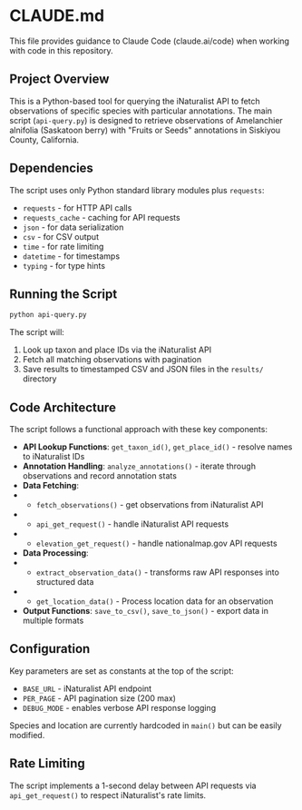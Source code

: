 # CLAUDE.md

This file provides guidance to Claude Code (claude.ai/code) when working with code in this repository.

## Project Overview

This is a Python-based tool for querying the iNaturalist API to fetch observations of specific species with particular annotations. The main script (`api-query.py`) is designed to retrieve observations of Amelanchier alnifolia (Saskatoon berry) with "Fruits or Seeds" annotations in Siskiyou County, California.

## Dependencies

The script uses only Python standard library modules plus `requests`:
- `requests` - for HTTP API calls
- `requests_cache` - caching for API requests
- `json` - for data serialization
- `csv` - for CSV output
- `time` - for rate limiting
- `datetime` - for timestamps
- `typing` - for type hints

## Running the Script

```bash
python api-query.py
```

The script will:
1. Look up taxon and place IDs via the iNaturalist API
2. Fetch all matching observations with pagination
3. Save results to timestamped CSV and JSON files in the `results/` directory

## Code Architecture

The script follows a functional approach with these key components:

- **API Lookup Functions**: `get_taxon_id()`, `get_place_id()` - resolve names to iNaturalist IDs
- **Annotation Handling**: `analyze_annotations()` - iterate through observations and record annotation stats
- **Data Fetching**: 
- - `fetch_observations()` - get observations from iNaturalist API
- - `api_get_request()` - handle iNaturalist API requests
- - `elevation_get_request()` - handle nationalmap.gov API requests
- **Data Processing**: 
- - `extract_observation_data()` - transforms raw API responses into structured data
- - `get_location_data()` - Process location data for an observation
- **Output Functions**: `save_to_csv()`, `save_to_json()` - export data in multiple formats

## Configuration

Key parameters are set as constants at the top of the script:
- `BASE_URL` - iNaturalist API endpoint
- `PER_PAGE` - API pagination size (200 max)
- `DEBUG_MODE` - enables verbose API response logging

Species and location are currently hardcoded in `main()` but can be easily modified.

## Rate Limiting

The script implements a 1-second delay between API requests via `api_get_request()` to respect iNaturalist's rate limits.